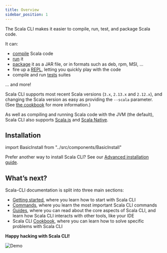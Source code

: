 ```yaml
---
title: Overview
sidebar_position: 1
---
```


The Scala CLI makes it easier to compile, run, test, and package Scala code.

It can:
- [compile](./commands/compile.md) Scala code
- [run](./commands/run.md) it
- [package](./commands/package.md) it as a JAR file, or in formats such as deb, rpm, MSI, ...
- fire up a [REPL](./commands/repl.md), letting you quickly play with the code
- compile and run [tests](./commands/test.md) suites

... and more!

Scala CLI supports most recent Scala versions (`3.x`, `2.13.x` and `2.12.x`), and changing the Scala version as easy as providing the `--scala` parameter. (See [the cookbook](./cookbooks/scala-versions.md) for more information.)

As well as compiling and running Scala code with the JVM (the default), Scala CLI also supports [Scala.js](./guides/scala-js.md) and [Scala Native](./guides/scala-native.md).

## Installation

import BasicInstall from "../src/components/BasicInstall"

<BasicInstall/>

Prefer another way to install Scala CLI? See our [Advanced installation guide](/install#advanced-installation).


## What’s next?

Scala-CLI documentation is split into three main sections:
- [Getting started](./getting_started.md), where you learn how to start with Scala CLI
- [Commands](./commands/basics.md), where you learn the most important Scala CLI commands
- [Guides](./guides/intro.md), where you can read about the core aspects of Scala CLI, and learn how Scala CLI interacts with other tools, like your IDE
- Scala CLI [Cookbook](./cookbooks/intro.md), where you can learn how to solve specific problems with Scala CLI

**Happy hacking with Scala CLI!**

![Demo](/img/dark/demo.gif)


